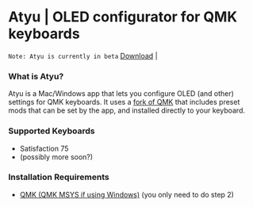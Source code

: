 # Atyu | OLED configurator for QMK keyboards

`Note: Atyu is currently in beta`
[Download](https://github.com/atude/atyu-app/releases) | 

### What is Atyu?
Atyu is a Mac/Windows app that lets you configure OLED (and other) settings for QMK keyboards. It uses a [fork of QMK](https://github.com/atude/qmk_firmware) that includes preset mods that can be set by the app, and installed directly to your keyboard. 

### Supported Keyboards
- Satisfaction 75
- (possibly more soon?)

### Installation Requirements
- [QMK (QMK MSYS if using Windows)](https://docs.qmk.fm/#/newbs_getting_started?id=set-up-your-environment) (you only need to do step 2)

